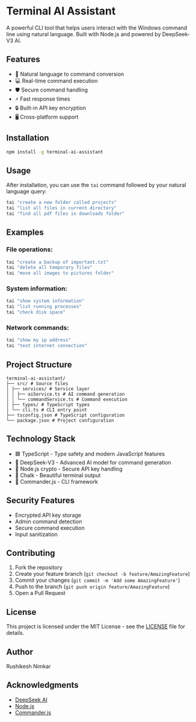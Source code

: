 # Terminal AI Assistant

A powerful CLI tool that helps users interact with the Windows command line using natural language. Built with Node.js and powered by DeepSeek-V3 AI.

## Features

- 🤖 Natural language to command conversion
- 💻 Real-time command execution
- 🛡️ Secure command handling
- ⚡ Fast response times
- 🔒 Built-in API key encryption
- 🖥️ Cross-platform support

## Installation

```bash
npm install -g terminal-ai-assistant
```

## Usage

After installation, you can use the `tai` command followed by your natural language query:

```bash
tai "create a new folder called projects"
tai "list all files in current directory"
tai "find all pdf files in downloads folder"
```

## Examples

### File operations:
```bash
tai "create a backup of important.txt"
tai "delete all temporary files"
tai "move all images to pictures folder"
```

### System information:
```bash
tai "show system information"
tai "list running processes"
tai "check disk space"
```

### Network commands:
```bash
tai "show my ip address"
tai "test internet connection"
```

## Project Structure

```
terminal-ai-assistant/
├── src/ # Source files
│ ├── services/ # Service layer
│ │ ├── aiService.ts # AI command generation
│ │ └── commandService.ts # Command execution
│ ├── types/ # TypeScript types
│ └── cli.ts # CLI entry point
├── tsconfig.json # TypeScript configuration
└── package.json # Project configuration
```

## Technology Stack

- 🟦 TypeScript - Type safety and modern JavaScript features
- 🤖 DeepSeek-V3 - Advanced AI model for command generation
- 🔐 Node.js crypto - Secure API key handling
- 🎨 Chalk - Beautiful terminal output
- 📝 Commander.js - CLI framework

## Security Features

- Encrypted API key storage
- Admin command detection
- Secure command execution
- Input sanitization

## Contributing

1. Fork the repository
2. Create your feature branch (`git checkout -b feature/AmazingFeature`)
3. Commit your changes (`git commit -m 'Add some AmazingFeature'`)
4. Push to the branch (`git push origin feature/AmazingFeature`)
5. Open a Pull Request

## License

This project is licensed under the MIT License - see the [LICENSE](LICENSE) file for details.

## Author

Rushikesh Nimkar

## Acknowledgments

- [DeepSeek AI](https://deepseek.ai)
- [Node.js](https://nodejs.org/)
- [Commander.js](https://github.com/tj/commander.js/)

